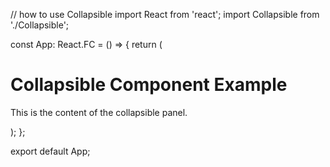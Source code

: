 // how to use Collapsible
import React from 'react';
import Collapsible from './Collapsible';

const App: React.FC = () => {
  return (
    <div>
      <h1>Collapsible Component Example</h1>
      <Collapsible title="Click to expand/collapse">
        <p>This is the content of the collapsible panel.</p>
      </Collapsible>
    </div>
  );
};

export default App;

